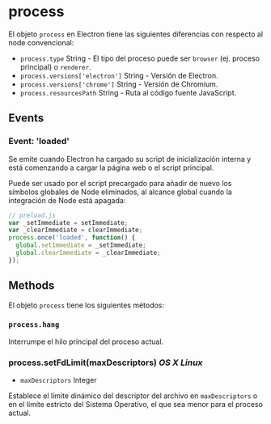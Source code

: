 # process

El objeto `process` en Electron tiene las siguientes diferencias con respecto 
al node convencional: 

* `process.type` String - El tipo del proceso puede ser `browser` (ej. proceso
   principal) o `renderer`.
* `process.versions['electron']` String - Versión de Electron.
* `process.versions['chrome']` String - Versión de Chromium.
* `process.resourcesPath` String - Ruta al código fuente JavaScript.

## Events

### Event: 'loaded'

Se emite cuando Electron ha cargado su script de inicialización interna y
está comenzando a cargar la página web o el script principal.

Puede ser usado por el script precargado para añadir de nuevo los símbolos globales 
de Node eliminados, al alcance global cuando la integración de Node está apagada:

```js
// preload.js
var _setImmediate = setImmediate;
var _clearImmediate = clearImmediate;
process.once('loaded', function() {
  global.setImmediate = _setImmediate;
  global.clearImmediate = _clearImmediate;
});
```

## Methods

El objeto `process` tiene los siguientes métodos:

### `process.hang`

Interrumpe el hilo principal del proceso actual.


### process.setFdLimit(maxDescriptors) _OS X_ _Linux_

* `maxDescriptors` Integer

Establece el límite dinámico del descriptor del archivo en `maxDescriptors`
o en el límite estricto del Sistema Operativo, el que sea menor para el 
proceso actual.
